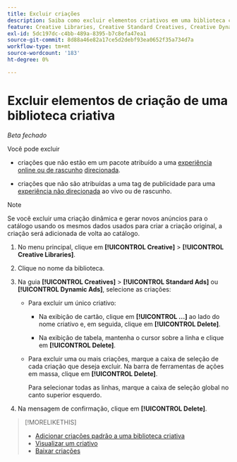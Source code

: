 ```yaml
---
title: Excluir criações
description: Saiba como excluir elementos criativos em uma biblioteca criativa.
feature: Creative Libraries, Creative Standard Creatives, Creative Dynamic Creatives
exl-id: 5dc197dc-c4bb-489a-8395-b7c8efa47ea1
source-git-commit: 8d88a46e82a17ce5d2debf93ea0652f35a734d7a
workflow-type: tm+mt
source-wordcount: '183'
ht-degree: 0%

---
```


# Excluir elementos de criação de uma biblioteca criativa

*Beta fechado*

Você pode excluir

* criações que não estão em um pacote atribuído a uma [experiência online ou de rascunho](/help/creative/experiences/experience-about.md#experience-statuses-experience-statuses) [direcionada](/help/creative/experiences/experience-about.md).

* criações que não são atribuídas a uma tag de publicidade para uma [experiência não direcionada](/help/creative/experiences/experience-about.md) ao vivo ou de rascunho.

>[!NOTE]
>
>Se você excluir uma criação dinâmica e gerar novos anúncios para o catálogo usando os mesmos dados usados para criar a criação original, a criação será adicionada de volta ao catálogo.

1. No menu principal, clique em **[!UICONTROL Creative]** > **[!UICONTROL Creative Libraries]**.

1. Clique no nome da biblioteca.

1. Na guia **[!UICONTROL Creatives]** > **[!UICONTROL Standard Ads]** ou **[!UICONTROL Dynamic Ads]**, selecione as criações:

   * Para excluir um único criativo:

      * Na exibição de cartão, clique em **[!UICONTROL ...]** ao lado do nome criativo e, em seguida, clique em **[!UICONTROL Delete]**.

      * Na exibição de tabela, mantenha o cursor sobre a linha e clique em **[!UICONTROL Delete]**.

   * Para excluir uma ou mais criações, marque a caixa de seleção de cada criação que deseja excluir. Na barra de ferramentas de ações em massa, clique em **[!UICONTROL Delete]**.

     Para selecionar todas as linhas, marque a caixa de seleção global no canto superior esquerdo.

1. Na mensagem de confirmação, clique em **[!UICONTROL Delete]**.

>[!MORELIKETHIS]
>
>* [Adicionar criações padrão a uma biblioteca criativa](creative-add-standard.md)
>* [Visualizar um criativo](creative-preview.md)
>* [Baixar criações](creative-download.md)
